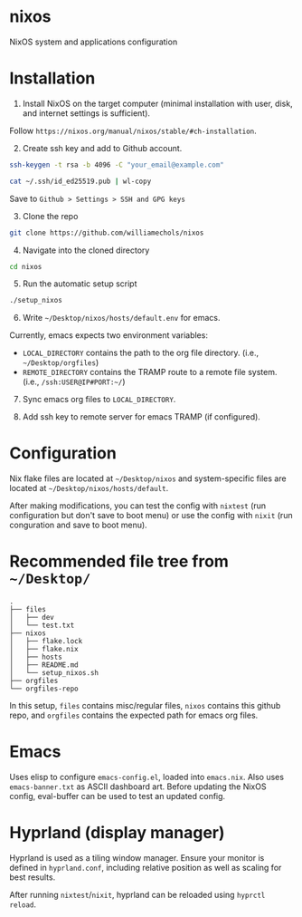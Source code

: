 # nixos

NixOS system and applications configuration

# Installation

1. Install NixOS on the target computer (minimal installation with user, disk, and internet settings is sufficient).

Follow `https://nixos.org/manual/nixos/stable/#ch-installation`.

2. Create ssh key and add to Github account.

```bash
ssh-keygen -t rsa -b 4096 -C "your_email@example.com"
```

```bash
cat ~/.ssh/id_ed25519.pub | wl-copy
```

Save to `Github > Settings > SSH and GPG keys`

3. Clone the repo

```bash
git clone https://github.com/williamechols/nixos
```

4. Navigate into the cloned directory

```bash
cd nixos
```

5. Run the automatic setup script

```bash
./setup_nixos
```

6. Write `~/Desktop/nixos/hosts/default.env` for emacs.

Currently, emacs expects two environment variables:
 - `LOCAL_DIRECTORY` contains the path to the org file directory. (i.e., `~/Desktop/orgfiles`)
 - `REMOTE_DIRECTORY` contains the TRAMP route to a remote file system. (i.e., `/ssh:USER@IP#PORT:~/`)

7. Sync emacs org files to `LOCAL_DIRECTORY`.

8. Add ssh key to remote server for emacs TRAMP (if configured).

# Configuration

Nix flake files are located at `~/Desktop/nixos` and system-specific files are located at `~/Desktop/nixos/hosts/default`.

After making modifications, you can test the config with `nixtest` (run configuration but don't save to boot menu) or use the config with `nixit` (run conguration and save to boot menu).

# Recommended file tree from `~/Desktop/`

```
.
├── files
│   ├── dev
│   └── test.txt
├── nixos
│   ├── flake.lock
│   ├── flake.nix
│   ├── hosts
│   ├── README.md
│   └── setup_nixos.sh
├── orgfiles
└── orgfiles-repo
```

In this setup, `files` contains misc/regular files, `nixos` contains this github repo, and `orgfiles` contains the expected path for emacs org files.

# Emacs

Uses elisp to configure `emacs-config.el`, loaded into `emacs.nix`. Also uses `emacs-banner.txt` as ASCII dashboard art. Before updating the NixOS config, eval-buffer can be used to test an updated config.

# Hyprland (display manager)

Hyprland is used as a tiling window manager. Ensure your monitor is defined in `hyprland.conf`, including relative position as well as scaling for best results.

After running `nixtest`/`nixit`, hyprland can be reloaded using `hyprctl reload`.